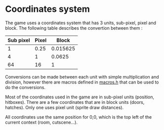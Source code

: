 # Coordinates system

The game uses a coordinates system that has 3 units, sub-pixel, pixel and block.
The following table describes the convertion between them :

| Sub pixel    | Pixel     | Block      |
|--------------|-----------|------------|
| 1            | 0.25      | 0.015625   |
| 4            | 1         | 0.0625     |
| 64           | 16        | 1          |

Conversions can be made between each unit with simple multiplication and division, however there are macros defined in [macros.h](../../include/macros.h#L165) that can be used to do the conversions.

Most of the coordinates used in the game are in sub-pixel units (position, hitboxes).
There are a few coordinates that are in block units (doors, hatches).
Only one uses pixel unit (sprite draw distances).

All coordinates use the same position for 0;0, which is the top left of the current context (room, cutscene...).

